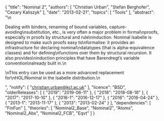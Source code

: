{
    "title": "Nominal 2",
    "authors": [
        "Christian Urban",
        "Stefan Berghofer",
        "Cezary Kaliszyk"
    ],
    "date": "2013-02-21",
    "topics": [
        "Tools"
    ],
    "abstract": "\n<p>Dealing with binders, renaming of bound variables, capture-avoiding\nsubstitution, etc., is very often a major problem in formal\nproofs, especially in proofs by structural and rule\ninduction. Nominal Isabelle is designed to make such proofs easy to\nformalise: it provides an infrastructure for declaring nominal\ndatatypes (that is alpha-equivalence classes) and for defining\nfunctions over them by structural recursion. It also provides\ninduction principles that have Barendregt’s variable convention\nalready built in.\n</p><p>\nThis entry can be used as a more advanced replacement for\nHOL/Nominal in the Isabelle distribution.\n</p>",
    "notify": [
        "christian.urban@kcl.ac.uk"
    ],
    "licence": "BSD",
    "olderReleases": [
        {
            "2019": "2019-06-11"
        },
        {
            "2018": "2018-08-16"
        },
        {
            "2017": "2017-10-10"
        },
        {
            "2016-1": "2016-12-17"
        },
        {
            "2016": "2016-04-24"
        },
        {
            "2013-1": "2013-11-17"
        },
        {
            "2013": "2013-02-24"
        }
    ],
    "dependencies": [
        "FinFun"
    ],
    "theories": [
        "Nominal2_Base",
        "Nominal2",
        "Atoms",
        "Nominal2_Abs",
        "Nominal2_FCB",
        "Eqvt"
    ]
}